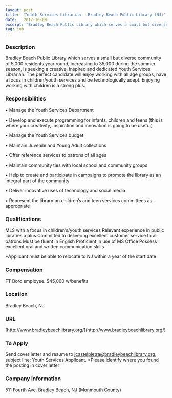 ```yaml
---
layout: post
title:  "Youth Services Librarian - Bradley Beach Public Library (NJ)"
date:   2017-10-09
excerpt: "Bradley Beach Public Library which serves a small but diverse community of 5,000 residents year round, increasing to 35,000 during the summer season, is seeking a creative, inspired and dedicated Youth Services Librarian. The perfect candidate will enjoy working with all age groups, have a focus in children/youth services and..."
tag: job
---
```


### Description   

Bradley Beach Public Library which serves a small but diverse community of 5,000 residents year round, increasing to 35,000 during the summer season,  is seeking a creative, inspired and dedicated Youth Services Librarian. The perfect candidate will enjoy working with all age groups, have a focus in children/youth services and be technologically adept. Enjoying working with children is a strong plus.



### Responsibilities   



•  Manage the Youth Services Department

•  Develop and execute programming for infants, children and teens (this is where 
  your creativity, inspiration and innovation is going to be useful)

•  Manage the Youth Services budget

•  Maintain Juvenile and Young Adult collections

•  Offer reference services to patrons of all ages

•  Maintain community ties with local school and community groups

•  Help to create and participate in campaigns to promote the library as an 
  integral part of the community

•  Deliver innovative uses of technology and social media

•  Represent the library on children’s and teen services committees as appropriate


### Qualifications   

MLS with a focus in children’s/youth services
Relevant experience in public libraries a plus 
Committed to delivering excellent customer service to all patrons
Must be fluent in English
Proficient in use of MS Office
Possess excellent oral and written communication skills

*Applicant must be able to relocate to NJ within a year of the start date


### Compensation   

FT Boro employee. $45,000 w/benefits


### Location   

Bradley Beach, NJ 


### URL   

[http://www.bradleybeachlibrary.org/](http://www.bradleybeachlibrary.org/)

### To Apply   

Send cover letter and resume to jcastelpietra@bradleybeachlibrary.org, subject line: Youth Services Applicant. 
*Please identify where you found the posting in cover letter


### Company Information   

511 Fourth Ave. Bradley Beach, NJ (Monmouth County)




